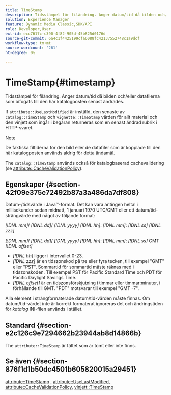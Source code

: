 ```yaml
---
title: TimeStamp
description: Tidsstämpel för filändring. Anger datum/tid då bilden och/eller datafilerna som bifogats till den här katalogposten senast ändrades.
solution: Experience Manager
feature: Dynamic Media Classic,SDK/API
role: Developer,User
exl-id: ecc7617c-c390-4f82-905d-45b825d0176d
source-git-commit: 6a4c1f4425199cfa6088fc42137552748c1a9dcf
workflow-type: tm+mt
source-wordcount: '261'
ht-degree: 0%

---
```


# TimeStamp{#timestamp}

Tidsstämpel för filändring. Anger datum/tid då bilden och/eller datafilerna som bifogats till den här katalogposten senast ändrades.

If `attribute::UseLastModified` är inställd, den senaste av `catalog::TimeStamp` och `vignette::TimeStamp` värden för allt material och den vinjett som ingår i begäran returneras som en senast ändrad rubrik i HTTP-svaret.

>[!NOTE]
>
>De faktiska filtiderna för den bild eller de datafiler som är kopplade till den här katalogposten används aldrig för detta ändamål.

The `catalog::TimeStamp` används också för katalogbaserad cachevalidering (se [attribute::CacheValidationPolicy](/help/aem-is-ir-api/ir-api/material-cat/image-rendering-api-ref/c-ir-material-catalog/c-ir-attributes-reference/r-ir-cachevalidationpolicy.md)).

## Egenskaper {#section-42f09e375e72492b87a3a486da7df808}

Datum-/tidsvärde i Java™-format. Det kan vara antingen heltal i millisekunder sedan midnatt, 1 januari 1970 UTC/GMT eller ett datum/tid-strängvärde med något av följande format:

*[!DNL mm]*/ *[!DNL dd]*/ *[!DNL yyyy]* *[!DNL hh]*: *[!DNL mm]*: *[!DNL ss]* *[!DNL zzz]*

*[!DNL mm]*/ *[!DNL dd]*/ *[!DNL yyyy]* *[!DNL hh]*: *[!DNL mm]*: *[!DNL ss]* GMT *[!DNL offset]*

* *[!DNL hh]* ligger i intervallet 0-23.
* *[!DNL zzz]* är en tidszonskod på tre eller fyra tecken, till exempel &quot;GMT&quot; eller &quot;PST&quot;. Sommartid för sommartid måste räknas med i tidszonskoden. Till exempel PST för Pacific Standard Time och PDT för Pacific Daylight Savings Time.
* *[!DNL offset]* är en tidszonsförskjutning i timmar eller timmar:minuter, i förhållande till GMT. &quot;PDT&quot; motsvarar till exempel &quot;GMT -7&quot;.

Alla element i strängformaterade datum/tid-värden måste finnas. Om datum/tid-värdet inte är korrekt formaterat ignoreras det och ändringstiden för *katalog* INI-filen används i stället.

## Standard {#section-e2c126c9e7294662b23944ab8d14866b}

The `attribute::TimeStamp` är fältet som är tomt eller inte finns.

## Se även {#section-876f1d1b50dc4501b605820015a29451}

[attribute::TimeStamp](../../../../../ir-api/material-cat/image-rendering-api-ref/c-ir-material-catalog/c-ir-attributes-reference/r-ir-timestamp.md#reference-8373ad4ee03d4e4b9a8fc96cf42b3181) , [attribute::UseLastModified](../../../../../ir-api/material-cat/image-rendering-api-ref/c-ir-material-catalog/c-ir-attributes-reference/r-ir-uselastmodified.md#reference-d2ab628c9e004fedbd38324866dbca1d), [attribute::CacheValidationPolicy](../../../../../ir-api/material-cat/image-rendering-api-ref/c-ir-material-catalog/c-ir-attributes-reference/r-ir-cachevalidationpolicy.md#reference-2d71679733474d8aa116db6ceba87fa4), [vinjett::TimeStamp](../../../../../ir-api/material-cat/image-rendering-api-ref/c-ir-material-catalog/c-ir-vignette-map-reference/r-ir-timestamp-vignette.md#reference-d57cdd40a6a645d199dbb1d56cc85bc1)

